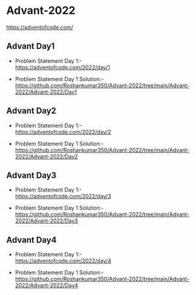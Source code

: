 # Advant-2022
https://adventofcode.com/


## Advant Day1

- Problem Statement Day 1:- <br />
https://adventofcode.com/2022/day/1

- Problem Statement Day 1 Solution:- <br />
https://github.com/Roshankumar350/Advant-2022/tree/main/Advant-2022/Advant-2022/Day1

## Advant Day2

- Problem Statement Day 1:- <br />
https://adventofcode.com/2022/day/2

- Problem Statement Day 1 Solution:- <br />
https://github.com/Roshankumar350/Advant-2022/tree/main/Advant-2022/Advant-2022/Day2

## Advant Day3

- Problem Statement Day 1:- <br />
https://adventofcode.com/2022/day/3

- Problem Statement Day 1 Solution:- <br />
https://github.com/Roshankumar350/Advant-2022/tree/main/Advant-2022/Advant-2022/Day3


## Advant Day4

- Problem Statement Day 1:- <br />
https://adventofcode.com/2022/day/4

- Problem Statement Day 1 Solution:- <br />
https://github.com/Roshankumar350/Advant-2022/tree/main/Advant-2022/Advant-2022/Day4


